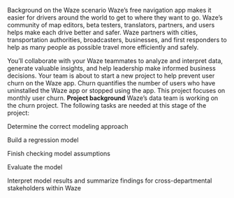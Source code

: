 Background on the Waze scenario 
Waze’s free navigation app makes it easier for drivers around the world to get to where they want to go.
Waze’s community of map editors, beta testers, translators, partners, and users helps make each drive better and safer. Waze partners with cities, transportation authorities,
broadcasters, businesses, and first responders to help as many people as possible travel more efficiently and safely. 

You’ll collaborate with your Waze teammates to analyze and interpret data, generate valuable insights, and help leadership make informed business decisions.
Your team is about to start a new project to help prevent user churn on the Waze app. Churn quantifies the number of users who have uninstalled the Waze app
or stopped using the app. This project focuses on monthly user churn. 
**Project background**
Waze’s data team is working on the churn project. The following tasks are needed at this stage of the project:

Determine the correct modeling approach

Build a regression model

Finish checking model assumptions

Evaluate the model

Interpret model results and summarize findings for cross-departmental stakeholders within Waze
